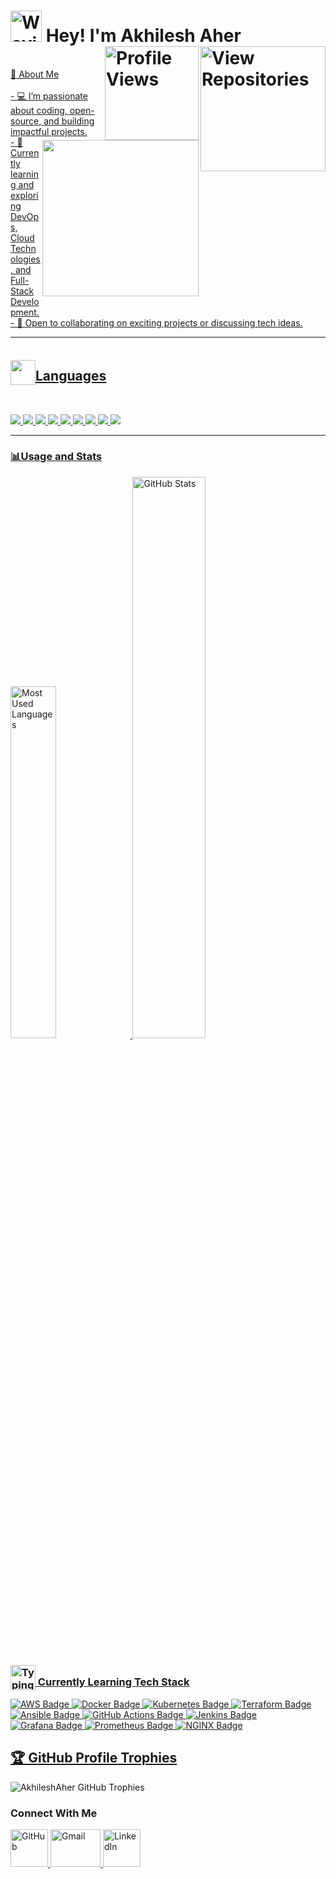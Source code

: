 

<h1>
<img src="https://media.giphy.com/media/WUlplcMpOCEmTGBtBW/giphy.gif"  width="50" alt="Waving Hand GIF"> 
    Hey! I'm Akhilesh Aher

<a href="https://github.com/AkhileshAher?tab=repositories" target="_blank">
 <img align="right" src="https://img.shields.io/badge/View%20Repositories-FFD700?style=for-the-badge&logo=github&logoColor=white" alt="View Repositories" width="200" />
<img align="right" src="https://komarev.com/ghpvc/?username=AkhileshAher&color=red&style=for-the-badge" alt="Profile Views" width="150" />


       
</h1>
<img align='right' src="https://media.giphy.com/media/M9gbBd9nbDrOTu1Mqx/giphy.gif" height="250" width="250">




<p>
<br>👋 About Me</br>
<br>- 💻 I’m passionate about coding, open-source, and building impactful projects.
<br>- 🌱 Currently learning and exploring DevOps, Cloud Technologies, and Full-Stack Development.
<br>- 🤝 Open to collaborating on exciting projects or discussing tech ideas.</br>

---
</p>

<h2><img id="typing-man"
        src="https://emojipedia-us.s3.amazonaws.com/source/skype/289/man-technologist_1f468-200d-1f4bb.png" width="40px"
        style="position: relative;top: 7px;" alt="">Languages</h2>
        <br>
<p>
<img src="https://img.shields.io/badge/C-1E90FF?style=for-the-badge&logo=C&logoColor=white" />
<img src="https://img.shields.io/badge/C%2B%2B-8B0000?style=for-the-badge&logo=C%2B%2B&logoColor=white" />
<img src="https://img.shields.io/badge/Python-32CD32?style=for-the-badge&logo=python&logoColor=white" />
<img src="https://img.shields.io/badge/Java-FF4500?style=for-the-badge&logo=java&logoColor=white" />
<img src="https://img.shields.io/badge/HTML-FFD700?style=for-the-badge&logo=html5&logoColor=white" />
<img src="https://img.shields.io/badge/CSS-00BFFF?style=for-the-badge&logo=css3&logoColor=white" />
<img src="https://img.shields.io/badge/JavaScript-FF6347?style=for-the-badge&logo=javascript&logoColor=black" />
<img src="https://img.shields.io/badge/Bootstrap-FF1493?style=for-the-badge&logo=bootstrap&logoColor=white" />
<img src="https://img.shields.io/badge/MySql-20B2AA?style=for-the-badge&logo=mysql&logoColor=white" />


<!-- <img src="https://img.shields.io/badge/Bulma-00C7B7?style=for-the-badge&logo=bulma&logoColor=white"/> -->
<!-- <img src="https://img.shields.io/badge/Django-092E20?style=for-the-badge&logo=django&logoColor=white"/> -->
<!-- <br> -->
<!-- <img src="https://img.shields.io/badge/Flask-000000?style=for-the-badge&logo=flask&logoColor=white"/> -->
<!-- <img src="https://img.shields.io/badge/postgres-0B96B2?style=for-the-badge&logo=postgresql&logoColor=white"/> -->
<!-- <img src="https://img.shields.io/badge/SQLite-07405E?style=for-the-badge&logo=sqlite&logoColor=white"/> -->

  </p>


 <hr style="height:0.5px;">
 <h3>📊Usage and Stats</h3>
<p align="left">
    <img src="https://github-readme-stats.vercel.app/api/top-langs/?username=AkhileshAher&layout=compact&theme=white&hide_border=false&border_radius=10" alt="Most Used Languages" width="38%" />
  <img src="https://github-readme-stats.vercel.app/api?username=AkhileshAher&show_icons=true&theme=white&hide_border=false&border_radius=10" alt="GitHub Stats" width="48%" />
</p>


<h3>
    <img id="typing-man" 
        src="https://emojipedia-us.s3.amazonaws.com/source/skype/289/man-technologist_1f468-200d-1f4bb.png" 
        width="40px" 
        style="position: relative; top: 7px;" 
        alt="Typing Man Emoji"> 
    Currently Learning Tech Stack
</h3>

<p>
    <img src="https://img.shields.io/badge/AWS-232F3E?style=for-the-badge&logo=amazon-aws&logoColor=white" alt="AWS Badge" />
    <img src="https://img.shields.io/badge/Docker-2496ED?style=for-the-badge&logo=docker&logoColor=white" alt="Docker Badge" />
    <img src="https://img.shields.io/badge/Kubernetes-326CE5?style=for-the-badge&logo=kubernetes&logoColor=white" alt="Kubernetes Badge" />
    <img src="https://img.shields.io/badge/Terraform-623CE4?style=for-the-badge&logo=terraform&logoColor=white" alt="Terraform Badge" />
    <img src="https://img.shields.io/badge/Ansible-EE0000?style=for-the-badge&logo=ansible&logoColor=white" alt="Ansible Badge" />
    <img src="https://img.shields.io/badge/GitHub%20Actions-2088FF?style=for-the-badge&logo=github-actions&logoColor=white" alt="GitHub Actions Badge" />
    <img src="https://img.shields.io/badge/Jenkins-D24939?style=for-the-badge&logo=jenkins&logoColor=white" alt="Jenkins Badge" />
    <img src="https://img.shields.io/badge/Grafana-F46800?style=for-the-badge&logo=grafana&logoColor=white" alt="Grafana Badge" />
    <img src="https://img.shields.io/badge/Prometheus-E6522C?style=for-the-badge&logo=prometheus&logoColor=white" alt="Prometheus Badge" />
    <img src="https://img.shields.io/badge/NGINX-009639?style=for-the-badge&logo=nginx&logoColor=white" alt="NGINX Badge" />
</p>

<h2>🏆 GitHub Profile Trophies </h2>
<a href="https://github.com/ryo-ma/github-profile-trophy" target="_blank"><img src="https://github-profile-trophy.vercel.app/?username=AkhileshAher&theme=gruvbox&row=1&column=4" alt="AkhileshAher GitHub Trophies" style="display: inline-block;"></a>







<h3>Connect With Me</h3>

<p>
    <a href="https://github.com/AkhileshAher" target="_blank">
        <img alt="GitHub" src="https://cdn.jsdelivr.net/npm/simple-icons@v9/icons/github.svg" width="60" height="60"  />
    </a>
    <a href="mailto:aherakhilesh88@gmail.com" target="_blank">
    <img alt="Gmail" src="https://mailmeteor.com/logos/assets/PNG/Gmail_Logo_256px.png" width="80" height="60" />
</a>
    <a href="https://www.linkedin.com/in/akhilesh-aher" target="_blank">
        <img alt="LinkedIn" src="https://upload.wikimedia.org/wikipedia/commons/c/ca/LinkedIn_logo_initials.png" width="60" height="60" />
    </a>
</p>



